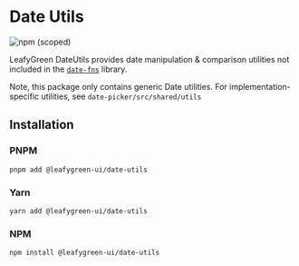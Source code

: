 # Date Utils

![npm (scoped)](https://img.shields.io/npm/v/@leafygreen-ui/date-utils.svg)

LeafyGreen DateUtils provides date manipulation & comparison utilities not included in the [`date-fns`](https://date-fns.org/) library.

Note, this package only contains generic Date utilities. For implementation-specific utilities, see `date-picker/src/shared/utils`

## Installation

### PNPM

```shell
pnpm add @leafygreen-ui/date-utils
```

### Yarn

```shell
yarn add @leafygreen-ui/date-utils
```

### NPM

```shell
npm install @leafygreen-ui/date-utils
```
